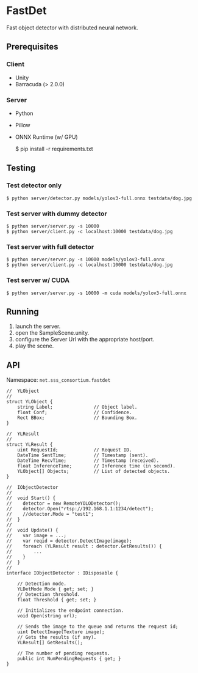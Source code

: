 # FastDet

Fast object detector with distributed neural network.

## Prerequisites

### Client

 - Unity
 - Barracuda (> 2.0.0)

### Server

 - Python
 - Pillow
 - ONNX Runtime (w/ GPU)

    $ pip install -r requirements.txt

## Testing

### Test detector only

    $ python server/detector.py models/yolov3-full.onnx testdata/dog.jpg

### Test server with dummy detector

    $ python server/server.py -s 10000
    $ python server/client.py -c localhost:10000 testdata/dog.jpg

### Test server with full detector

    $ python server/server.py -s 10000 models/yolov3-full.onnx
    $ python server/client.py -c localhost:10000 testdata/dog.jpg

### Test server w/ CUDA

    $ python server/server.py -s 10000 -m cuda models/yolov3-full.onnx

## Running

 1. launch the server.
 2. open the SampleScene.unity.
 3. configure the Server Url with the appropriate host/port.
 4. play the scene.


## API

Namespace: `net.sss_consortium.fastdet`

```
//  YLObject
//
struct YLObject {
    string Label;               // Object label.
    float Conf;                 // Confidence.
    Rect BBox;                  // Bounding Box.
}

//  YLResult
//
struct YLResult {
    uint RequestId;             // Request ID.
    DateTime SentTime;          // Timestamp (sent).
    DateTime RecvTime;          // Timestamp (received).
    float InferenceTime;        // Inference time (in second).
    YLObject[] Objects;         // List of detected objects.
}

//  IObjectDetector
//
//  void Start() {
//    detector = new RemoteYOLODetector();
//    detector.Open("rtsp://192.168.1.1:1234/detect");
//    //detector.Mode = "test1";
//  }
//
//  void Update() {
//    var image = ...;
//    var reqid = detector.DetectImage(image);
//    foreach (YLResult result : detector.GetResults()) {
//        ...
//    }
//  }
//
interface IObjectDetector : IDisposable {

    // Detection mode.
    YLDetMode Mode { get; set; }
    // Detection threshold.
    float Threshold { get; set; }

    // Initializes the endpoint connection.
    void Open(string url);

    // Sends the image to the queue and returns the request id;
    uint DetectImage(Texture image);
    // Gets the results (if any).
    YLResult[] GetResults();

    // The number of pending requests.
    public int NumPendingRequests { get; }
}
```
